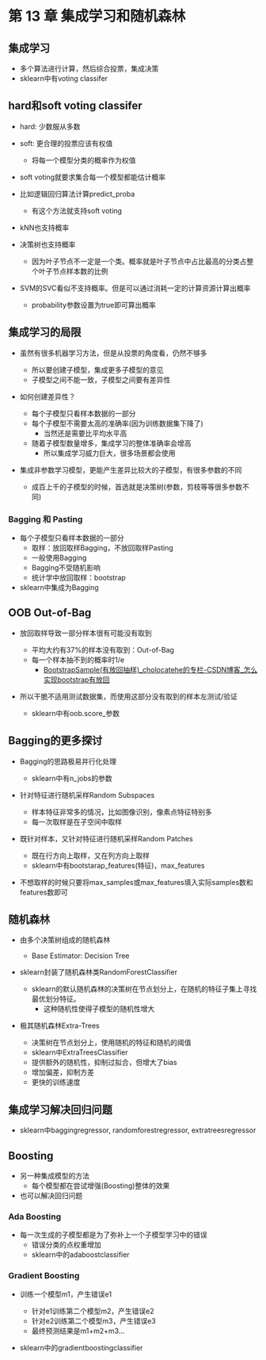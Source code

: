 # 第 13 章 集成学习和随机森林

## 集成学习

- 多个算法进行计算，然后综合投票，集成决策
- sklearn中有voting classifer

## hard和soft voting classifer

- hard: 少数服从多数
- soft: 更合理的投票应该有权值
  - 将每一个模型分类的概率作为权值

- soft voting就要求集合每一个模型都能估计概率
- 比如逻辑回归算法计算predict_proba
  - 有这个方法就支持soft voting

- kNN也支持概率
- 决策树也支持概率
  - 因为叶子节点不一定是一个类。概率就是叶子节点中占比最高的分类占整个叶子节点样本数的比例

- SVM的SVC看似不支持概率。但是可以通过消耗一定的计算资源计算出概率
  - probability参数设置为true即可算出概率

## 集成学习的局限

- 虽然有很多机器学习方法，但是从投票的角度看，仍然不够多
  - 所以要创建子模型，集成更多子模型的意见
  - 子模型之间不能一致，子模型之间要有差异性

- 如何创建差异性？
  - 每个子模型只看样本数据的一部分
  - 每个子模型不需要太高的准确率(因为训练数据集下降了)
    - 当然还是需要比平均水平高
  - 随着子模型数量增多，集成学习的整体准确率会增高
    - 所以集成学习威力巨大，很多场景都会使用

- 集成非参数学习模型，更能产生差异比较大的子模型，有很多参数的不同
  - 成百上千的子模型的时候，首选就是决策树(参数，剪枝等等很多参数不同)

### Bagging 和 Pasting

- 每个子模型只看样本数据的一部分
  - 取样：放回取样Bagging，不放回取样Pasting
  - 一般使用Bagging
  - Bagging不受随机影响
  - 统计学中放回取样：bootstrap
- sklearn中集成为Bagging

## OOB Out-of-Bag

- 放回取样导致一部分样本很有可能没有取到
  - 平均大约有37%的样本没有取到：Out-of-Bag
  - 每一个样本抽不到的概率时1/e
    - [BootstrapSample(有放回抽样)_cholocatehe的专栏-CSDN博客_怎么实现bootstrap有放回](https://blog.csdn.net/cholocatehe/article/details/42130341)

- 所以干脆不适用测试数据集，而使用这部分没有取到的样本左测试/验证
  - sklearn中有oob.score_参数

## Bagging的更多探讨

- Bagging的思路极易并行化处理
  - sklearn中有n_jobs的参数

- 针对特征进行随机采样Random Subspaces
  - 样本特征非常多的情况，比如图像识别，像素点特征特别多
  - 每一次取样是在子空间中取样

- 既针对样本，又针对特征进行随机采样Random Patches
  - 既在行方向上取样，又在列方向上取样
  - sklearn中有bootstarap_features(特征)，max_features

- 不想取样的时候只要将max_samples或max_features填入实际samples数和features数即可

## 随机森林

- 由多个决策树组成的随机森林
  - Base Estimator: Decision Tree

- sklearn封装了随机森林类RandomForestClassifier
  - sklearn的默认随机森林的决策树在节点划分上，在随机的特征子集上寻找最优划分特征。
    - 这种随机性使得子模型的随机性增大

- 极其随机森林Extra-Trees
  - 决策树在节点划分上，使用随机的特征和随机的阈值
  - sklearn中ExtraTreesClassifier
  - 提供额外的随机性，抑制过拟合，但增大了bias
  - 增加偏差，抑制方差
  - 更快的训练速度

## 集成学习解决回归问题
- sklearn中baggingregressor, randomforestregressor, extratreesregressor

## Boosting

- 另一种集成模型的方法
  - 每个模型都在尝试增强(Boosting)整体的效果
- 也可以解决回归问题

### Ada Boosting

- 每一次生成的子模型都是为了弥补上一个子模型学习中的错误
  - 错误分类的点权重增加
  - sklearn中的adaboostclassifier

### Gradient Boosting

- 训练一个模型m1，产生错误e1
  - 针对e1训练第二个模型m2，产生错误e2
  - 针对e2训练第二个模型m3，产生错误e3
  - 最终预测结果是m1+m2+m3...

- sklearn中的gradientboostingclassifier

